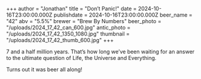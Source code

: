 +++
author = "Jonathan"
title = "Don’t Panic!"
date = 2024-10-16T23:00:00.000Z
publishdate = 2024-10-16T23:00:00.000Z
beer_name = "42"
abv = "5.5%"
brewer = "Brew By Numbers"
beer_photo = "/uploads/2024_17_42_can_600.jpg"
antic_photo = "/uploads/2024_17_42_1350_1080.jpg"
thumbnail = "/uploads/2024_17_42_thumb_600.jpg"
+++

7 and a half million years. That’s how long we’ve been waiting for an answer to the ultimate question of Life, the Universe and Everything. 

Turns out it was beer all along!

